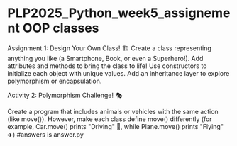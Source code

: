 # PLP2025_Python_week5_assignement OOP classes

Assignment 1: 
Design Your Own Class! 🏗️
Create a class representing anything you like (a Smartphone, Book, or even a Superhero!).
Add attributes and methods to bring the class to life!
Use constructors to initialize each object with unique values.
Add an inheritance layer to explore polymorphism or encapsulation.

Activity 2: Polymorphism Challenge! 🎭

Create a program that includes animals or vehicles with the same action (like move()). However, 
make each class define move() differently (for example, Car.move() 
prints "Driving" 🚗, while Plane.move() prints "Flying" ✈️)
#answers is answer.py
